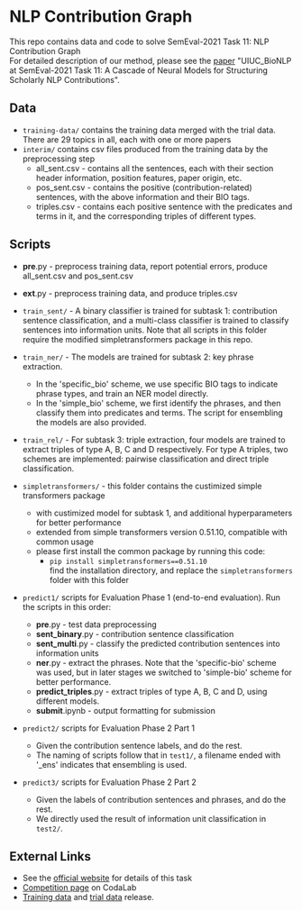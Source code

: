 # NLP Contribution Graph
This repo contains data and code to solve SemEval-2021 Task 11: NLP Contribution Graph\
For detailed description of our method, please see the [paper](https://arxiv.org/abs/2105.05435/) "UIUC_BioNLP at SemEval-2021 Task 11: A Cascade of Neural Models for Structuring Scholarly NLP Contributions".

## Data
* <code>training-data/</code> contains the training data merged with the trial data. There are 29 topics in all, each with one or more papers
* <code>interim/</code> contains csv files produced from the training data by the preprocessing step
  * all_sent.csv - contains all the sentences, each with their section header information, position features, paper origin, etc.
  * pos_sent.csv - contains the positive (contribution-related) sentences, with the above information and their BIO tags.
  * triples.csv - contains each positive sentence with the predicates and terms in it, and the corresponding triples of different types.


## Scripts
* **pre**.py - preprocess training data, report potential errors, produce all_sent.csv and pos_sent.csv
* **ext**.py - preprocess training data, and produce triples.csv
* <code>train_sent/</code> - A binary classifier is trained for subtask 1: contribution sentence classification, and a multi-class classifier is trained to classify sentences into information units. Note that all scripts in this folder require the modified simpletransformers package in this repo.

* <code>train_ner/</code> - The models are trained for subtask 2: key phrase extraction. 
  * In the 'specific_bio' scheme, we use specific BIO tags to indicate phrase types, and train an NER model directly.
  * In the 'simple_bio' scheme, we first identify the phrases, and then classify them into predicates and terms. The script for ensembling the models are also provided.
* <code>train_rel/</code> - For subtask 3: triple extraction\, four models are trained to extract triples of type A, B, C and D respectively. For type A triples, two schemes are implemented: pairwise classification and direct triple classification.
* <code>simpletransformers/</code> - this folder contains the custimized simple transformers package
  * with custimized model for subtask 1, and additional hyperparameters for better performance
  * extended from simple transformers version 0.51.10, compatible with common usage
  * please first install the common package by running this code:
    * <code>pip install simpletransformers==0.51.10</code>\
    find the installation directory, and replace the <code>simpletransformers</code> folder with this folder

* <code>predict1/</code> scripts for Evaluation Phase 1 (end-to-end evaluation). Run the scripts in this order:
  * **pre**.py - test data preprocessing
  * **sent_binary**.py - contribution sentence classification
  * **sent_multi**.py - classify the predicted contribution sentences into information units
  * **ner**.py - extract the phrases. Note that the 'specific-bio' scheme was used, but in later stages we switched to 'simple-bio' scheme for better performance.
  * **predict_triples**.py - extract triples of type A, B, C and D, using different models.
  * **submit**.ipynb - output formatting for submission
* <code>predict2/</code> scripts for Evaluation Phase 2 Part 1
  * Given the contribution sentence labels, and do the rest.
  * The naming of scripts follow that in <code>test1/</code>, a filename ended with '_ens' indicates that ensembling is used.
* <code>predict3/</code> scripts for Evaluation Phase 2 Part 2
  * Given the labels of contribution sentences and phrases, and do the rest. 
  * We directly used the result of information unit classification in <code>test2/</code>.

## External Links
* See the [official website](https://ncg-task.github.io/) for details of this task
* [Competition page](https://competitions.codalab.org/competitions/25680) on CodaLab
* [Training data](https://github.com/ncg-task/training-data) and [trial data](https://github.com/ncg-task/trial-data) release.

